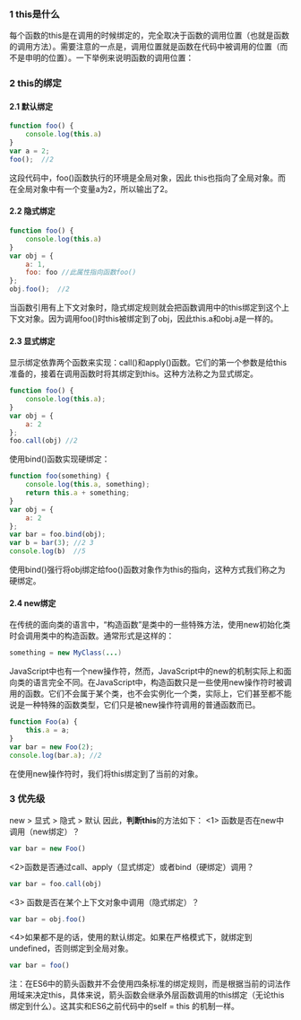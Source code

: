﻿### 1 this是什么
每个函数的this是在调用的时候绑定的，完全取决于函数的调用位置（也就是函数的调用方法）。需要注意的一点是，调用位置就是函数在代码中被调用的位置（而不是申明的位置）。一下举例来说明函数的调用位置：
### 2 this的绑定
#### 2.1 默认绑定
```javascript
function foo() {
	console.log(this.a)
}
var a = 2;
foo();  //2
```
这段代码中，foo()函数执行的环境是全局对象，因此 this也指向了全局对象。而在全局对象中有一个变量a为2，所以输出了2。
#### 2.2 隐式绑定
```javascript
function foo() {
	console.log(this.a)
}
var obj = {
	a: 1,
	foo: foo //此属性指向函数foo()
};
obj.foo();  //2
```
当函数引用有上下文对象时，隐式绑定规则就会把函数调用中的this绑定到这个上下文对象。因为调用foo()时this被绑定到了obj，因此this.a和obj.a是一样的。
#### 2.3 显式绑定
显示绑定依靠两个函数来实现：call()和apply()函数。它们的第一个参数是给this准备的，接着在调用函数时将其绑定到this。这种方法称之为显式绑定。
```javascript
function foo() {
	console.log(this.a);
}
var obj = {
	a: 2
};
foo.call(obj) //2
```
使用bind()函数实现硬绑定：
```javascript
function foo(something) {
	console.log(this.a, something);
	return this.a + something;
}
var obj = {
	a: 2
};
var bar = foo.bind(obj);
var b = bar(3); //2 3
console.log(b)  //5
```
使用bind()强行将obj绑定给foo()函数对象作为this的指向，这种方式我们称之为硬绑定。
#### 2.4 new绑定
在传统的面向类的语言中，“构造函数”是类中的一些特殊方法，使用new初始化类时会调用类中的构造函数。通常形式是这样的：
```java
something = new MyClass(...)
```
JavaScript中也有一个new操作符，然而，JavaScript中的new的机制实际上和面向类的语言完全不同。在JavaScript中，构造函数只是一些使用new操作符时被调用的函数。它们不会属于某个类，也不会实例化一个类，实际上，它们甚至都不能说是一种特殊的函数类型，它们只是被new操作符调用的普通函数而已。
```javascript
function Foo(a) {
	this.a = a;
}
var bar = new Foo(2);
console.log(bar.a); //2
```
在使用new操作符时，我们将this绑定到了当前的对象。
### 3 优先级
new > 显式 > 隐式 > 默认
因此，**判断this**的方法如下：
<1> 函数是否在new中调用（new绑定）？
```javascript
var bar = new Foo()
```
<2>函数是否通过call、apply（显式绑定）或者bind（硬绑定）调用？

```javascript
var bar = foo.call(obj)
```
<3> 函数是否在某个上下文对象中调用（隐式绑定）？
```javascript
var bar = obj.foo()
```
<4>如果都不是的话，使用的默认绑定。如果在严格模式下，就绑定到undefined，否则绑定到全局对象。
```javascript
var bar = foo()
```
注：在ES6中的箭头函数并不会使用四条标准的绑定规则，而是根据当前的词法作用域来决定this，具体来说，箭头函数会继承外层函数调用的this绑定（无论this绑定到什么）。这其实和ES6之前代码中的self = this 的机制一样。
